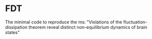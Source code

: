 # FDT
The minimal code to reproduce the ms: "Violations of the fluctuation-dissipation theorem reveal distinct non-equilibrium dynamics of brain states" 
